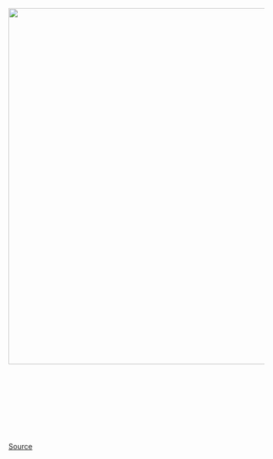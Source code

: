 <img src='https://cdn.vox-cdn.com/thumbor/nTn3_fQrPuwyAbgNoSJ3gB7RzSQ=/0x0:2040x1360/1200x800/filters:focal(901x234:1227x560)/cdn.vox-cdn.com/uploads/chorus_image/image/66705196/DSCF0458.0.0.jpg' width='700px' /><br/>
<br/><br/><br/><br/><br/><br/><br/><br/><br/>
<a href='https://www.theverge.com/2020/4/24/21235226/john-legere-resigns-tmobile-board-directors'> Source <a/>